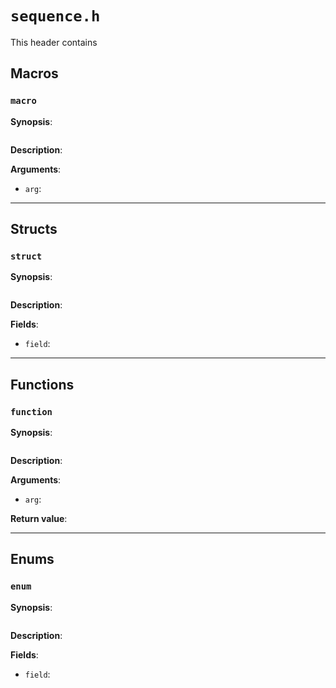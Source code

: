 # `sequence.h`

This header contains

## Macros

### `macro`

**Synopsis**:

```better-c
```

**Description**:



**Arguments**:

- `arg`:

---

## Structs

### `struct`

**Synopsis**:

```better-c
```

**Description**:



**Fields**:

- `field`:

---

## Functions

### `function`

**Synopsis**:

```better-c
```

**Description**:



**Arguments**:

- `arg`:

**Return value**:

---

## Enums

### `enum`

**Synopsis**:

```better-c
```

**Description**:



**Fields**:

- `field`:
